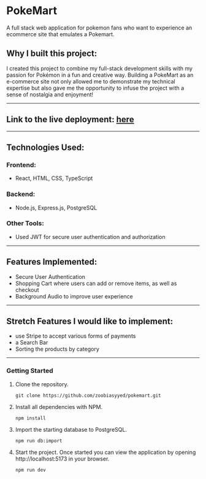 # PokeMart

A full stack web application for pokemon fans who want to experience an ecommerce site that emulates a Pokemart.

## Why I built this project: 

I created this project to combine my full-stack development skills with my passion for Pokémon in a fun and creative way. Building a PokeMart as an e-commerce site not only allowed me to demonstrate my technical expertise but also gave me the opportunity to infuse the project with a sense of nostalgia and enjoyment!

---

## Link to the live deployment: [here](http://ec2-3-12-236-69.us-east-2.compute.amazonaws.com/)

---

## Technologies Used: 
### Frontend: 
- React, HTML, CSS, TypeScript
### Backend: 
- Node.js, Express.js, PostgreSQL
### Other Tools: 
- Used JWT for secure user authentication and authorization

---

## Features Implemented: 
- Secure User Authentication
- Shopping Cart where users can add or remove items, as well as checkout
- Background Audio to improve user experience

---

## Stretch Features I would like to implement: 
- use Stripe to accept various forms of payments
- a Search Bar
- Sorting the products by category

---

### Getting Started

1. Clone the repository.

    ```shell
    git clone https://github.com/zoobiasyyed/pokemart.git
    ```

1. Install all dependencies with NPM.

    ```shell
    npm install
    ```

1. Import the starting database to PostgreSQL.

    ```shell
    npm run db:import
    ```

1. Start the project. Once started you can view the application by opening http://localhost:5173 in your browser.

    ```shell
    npm run dev
    ```

